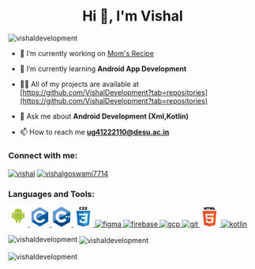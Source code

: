 <h1 align="center">Hi 👋, I'm Vishal</h1>


<p align="left"> <img src="https://komarev.com/ghpvc/?username=vishaldevelopment&label=Profile%20views&color=0e75b6&style=flat" alt="vishaldevelopment" /> </p>

- 🔭 I’m currently working on [Mom's Recipe](https://github.com/VishalDevelopment/Moms-Recipe)

- 🌱 I’m currently learning **Android App Development**

- 👨‍💻 All of my projects are available at [https://github.com/VishalDevelopment?tab=repositories](https://github.com/VishalDevelopment?tab=repositories)

- 💬 Ask me about **Android Development (Xml,Kotlin)**

- 📫 How to reach me **ug41222110@desu.ac.in**

<h3 align="left">Connect with me:</h3>
<p align="left">
<a href="[https://linkedin.com/in/vishal](https://www.linkedin.com/in/vishal-ba9555234/)" target="blank"><img align="center" src="https://raw.githubusercontent.com/rahuldkjain/github-profile-readme-generator/master/src/images/icons/Social/linked-in-alt.svg" alt="vishal" height="30" width="40" /></a>
<a href="https://instagram.com/vishalgoswami7714" target="blank"><img align="center" src="https://raw.githubusercontent.com/rahuldkjain/github-profile-readme-generator/master/src/images/icons/Social/instagram.svg" alt="vishalgoswami7714" height="30" width="40" /></a>
</p>

<h3 align="left">Languages and Tools:</h3>
<p align="left"> <a href="https://developer.android.com" target="_blank" rel="noreferrer"> <img src="https://raw.githubusercontent.com/devicons/devicon/master/icons/android/android-original-wordmark.svg" alt="android" width="40" height="40"/> </a> <a href="https://www.cprogramming.com/" target="_blank" rel="noreferrer"> <img src="https://raw.githubusercontent.com/devicons/devicon/master/icons/c/c-original.svg" alt="c" width="40" height="40"/> </a> <a href="https://www.w3schools.com/cpp/" target="_blank" rel="noreferrer"> <img src="https://raw.githubusercontent.com/devicons/devicon/master/icons/cplusplus/cplusplus-original.svg" alt="cplusplus" width="40" height="40"/> </a> <a href="https://www.w3schools.com/css/" target="_blank" rel="noreferrer"> <img src="https://raw.githubusercontent.com/devicons/devicon/master/icons/css3/css3-original-wordmark.svg" alt="css3" width="40" height="40"/> </a> <a href="https://www.figma.com/" target="_blank" rel="noreferrer"> <img src="https://www.vectorlogo.zone/logos/figma/figma-icon.svg" alt="figma" width="40" height="40"/> </a> <a href="https://firebase.google.com/" target="_blank" rel="noreferrer"> <img src="https://www.vectorlogo.zone/logos/firebase/firebase-icon.svg" alt="firebase" width="40" height="40"/> </a> <a href="https://cloud.google.com" target="_blank" rel="noreferrer"> <img src="https://www.vectorlogo.zone/logos/google_cloud/google_cloud-icon.svg" alt="gcp" width="40" height="40"/> </a> <a href="https://git-scm.com/" target="_blank" rel="noreferrer"> <img src="https://www.vectorlogo.zone/logos/git-scm/git-scm-icon.svg" alt="git" width="40" height="40"/> </a> <a href="https://www.w3.org/html/" target="_blank" rel="noreferrer"> <img src="https://raw.githubusercontent.com/devicons/devicon/master/icons/html5/html5-original-wordmark.svg" alt="html5" width="40" height="40"/> </a> <a href="https://kotlinlang.org" target="_blank" rel="noreferrer"> <img src="https://www.vectorlogo.zone/logos/kotlinlang/kotlinlang-icon.svg" alt="kotlin" width="40" height="40"/> </a> </p>

<p><img align="left" src="https://github-readme-stats.vercel.app/api/top-langs?username=vishaldevelopment&show_icons=true&locale=en&layout=compact" alt="vishaldevelopment" /></p>

<p>&nbsp;<img align="center" src="https://github-readme-stats.vercel.app/api?username=vishaldevelopment&show_icons=true&locale=en" alt="vishaldevelopment" /></p>

<p><img align="center" src="https://github-readme-streak-stats.herokuapp.com/?user=vishaldevelopment&" alt="vishaldevelopment" /></p>

